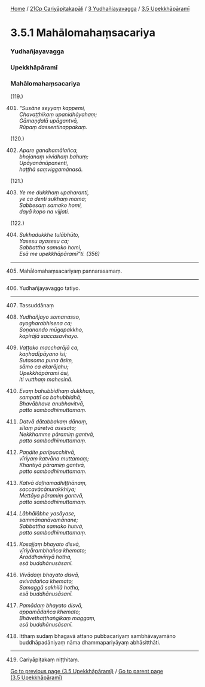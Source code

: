 
[Home](/) / [21Cp Cariyāpiṭakapāḷi](/tipitaka/21Cp.md) / [3 Yudhañjayavagga](/tipitaka/21Cp/3.md) / [3.5 Upekkhāpāramī](/tipitaka/21Cp/3/3.5.md)

# 3.5.1 Mahālomahaṃsacariya

### Yudhañjayavagga

### Upekkhāpāramī

### Mahālomahaṃsacariya

(119.)

401. _“Susāne seyyaṃ kappemi,_  
_Chavaṭṭhikaṃ upanidhāyahaṃ;_  
_Gāmaṇḍalā upāgantvā,_  
_Rūpaṃ dassentinappakaṃ._  


(120.)

402. _Apare gandhamālañca,_  
_bhojanaṃ vividhaṃ bahuṃ;_  
_Upāyanānūpanenti,_  
_haṭṭhā saṃviggamānasā._  


(121.)

403. _Ye me dukkhaṃ upaharanti,_  
_ye ca denti sukhaṃ mama;_  
_Sabbesaṃ samako homi,_  
_dayā kopo na vijjati._  


(122.)

404. _Sukhadukkhe tulābhūto,_  
_Yasesu ayasesu ca;_  
_Sabbattha samako homi,_  
_Esā me upekkhāpāramī”ti. (356)_  


---

405. Mahālomahaṃsacariyaṃ pannarasamaṃ.



---

406. Yudhañjayavaggo tatiyo.



---

407. Tassuddānaṃ



408. _Yudhañjayo somanasso,_  
_ayogharabhisena ca;_  
_Soṇanando mūgapakkho,_  
_kapirājā saccasavhayo._  


409. _Vaṭṭako maccharājā ca,_  
_kaṇhadīpāyano isi;_  
_Sutasomo puna āsiṃ,_  
_sāmo ca ekarājahu;_  
_Upekkhāpāramī āsi,_  
_iti vutthaṃ mahesinā._  


410. _Evaṃ bahubbidhaṃ dukkhaṃ,_  
_sampattī ca bahubbidhā;_  
_Bhavābhave anubhavitvā,_  
_patto sambodhimuttamaṃ._  


411. _Datvā dātabbakaṃ dānaṃ,_  
_sīlaṃ pūretvā asesato;_  
_Nekkhamme pāramiṃ gantvā,_  
_patto sambodhimuttamaṃ._  


412. _Paṇḍite paripucchitvā,_  
_vīriyaṃ katvāna muttamaṃ;_  
_Khantiyā pāramiṃ gantvā,_  
_patto sambodhimuttamaṃ._  


413. _Katvā daḷhamadhiṭṭhānaṃ,_  
_saccavācānurakkhiya;_  
_Mettāya pāramiṃ gantvā,_  
_patto sambodhimuttamaṃ._  


414. _Lābhālābhe yasāyase,_  
_sammānanāvamānane;_  
_Sabbattha samako hutvā,_  
_patto sambodhimuttamaṃ._  


415. _Kosajjaṃ bhayato disvā,_  
_vīriyārambhañca khemato;_  
_Āraddhavīriyā hotha,_  
_esā buddhānusāsanī._  


416. _Vivādaṃ bhayato disvā,_  
_avivādañca khemato;_  
_Samaggā sakhilā hotha,_  
_esā buddhānusāsanī._  


417. _Pamādaṃ bhayato disvā,_  
_appamādañca khemato;_  
_Bhāvethaṭṭhaṅgikaṃ maggaṃ,_  
_esā buddhānusāsanī._  


418. Itthaṃ sudaṃ bhagavā attano pubbacariyaṃ sambhāvayamāno buddhāpadāniyaṃ nāma dhammapariyāyaṃ abhāsitthāti.

---

419. Cariyāpiṭakaṃ niṭṭhitaṃ.



[Go to previous page (3.5 Upekkhāpāramī)](/tipitaka/21Cp/3/3.5.md) / [Go to parent page (3.5 Upekkhāpāramī)](/tipitaka/21Cp/3/3.5.md)


